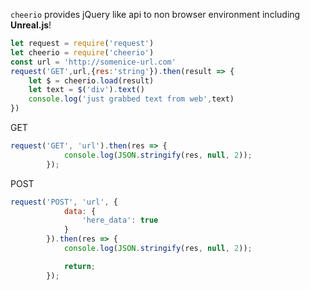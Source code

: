 `cheerio` provides jQuery like api to non browser environment including **Unreal.js**! 

```js
let request = require('request')
let cheerio = require('cheerio')
const url = 'http://somenice-url.com'
request('GET',url,{res:'string'}).then(result => {
    let $ = cheerio.load(result)            
    let text = $('div').text()
    console.log('just grabbed text from web',text)
}) 
```

GET
```js
request('GET', 'url').then(res => {
            console.log(JSON.stringify(res, null, 2)); 
        });
```

POST
```js
request('POST', 'url', {
            data: {
                'here_data': true
            }
        }).then(res => {
            console.log(JSON.stringify(res, null, 2)); 

            return;
        });
```